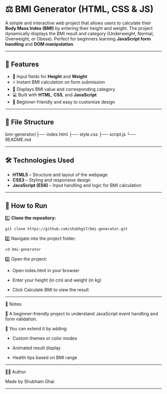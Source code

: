 # ⚖️ BMI Generator (HTML, CSS & JS)

A simple and interactive web project that allows users to calculate their **Body Mass Index (BMI)** by entering their height and weight. The project dynamically displays the BMI result and category (Underweight, Normal, Overweight, or Obese). Perfect for beginners learning **JavaScript form handling** and **DOM manipulation**.

---

## 🚀 Features

- 📏 Input fields for **Height** and **Weight**
- ⚡ Instant BMI calculation on form submission
- 🎯 Displays BMI value and corresponding category
- 💻 Built with **HTML**, **CSS**, and **JavaScript**
- 🧩 Beginner-friendly and easy to customize design

---

## 📁 File Structure
bmi-generator/├── index.html ├── style.css ├── script.js └── README.md

---
## 🛠 Technologies Used

- **HTML5** – Structure and layout of the webpage  
- **CSS3** – Styling and responsive design  
- **JavaScript (ES6)** – Input handling and logic for BMI calculation  

---
## 🔧 How to Run

1️⃣ **Clone the repository:**
```
git clone https://github.com/shubhg17/bmi-generator.git
```
2️⃣ Navigate into the project folder:
```
cd bmi-generator
```
3️⃣ Open the project:

- Open index.html in your browser

- Enter your height (in cm) and weight (in kg)

- Click Calculate BMI to view the result

---
📌 Notes

🧠 A beginner-friendly project to understand JavaScript event handling and form validation.

🎨 You can extend it by adding:

- Custom themes or color modes

- Animated result display

- Health tips based on BMI range

---
👨‍💻 Author

Made by Shubham Ghai

---

